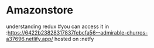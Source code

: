 # Amazonstore
understanding redux
#you can access it in :https://6422b23828317837febcfa56--admirable-churros-a37696.netlify.app/     hosted on :netfy

